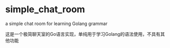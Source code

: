 # simple_chat_room
a simple chat room for learning Golang grammar

这是一个极简聊天室的Go语言实现，单纯用于学习Golang的语法使用，不具有其他功能
